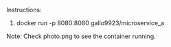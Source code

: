 Instructions:

1. docker run -p 8080:8080 gallo9923/microservice_a

Note: Check photo.png to see the container running.